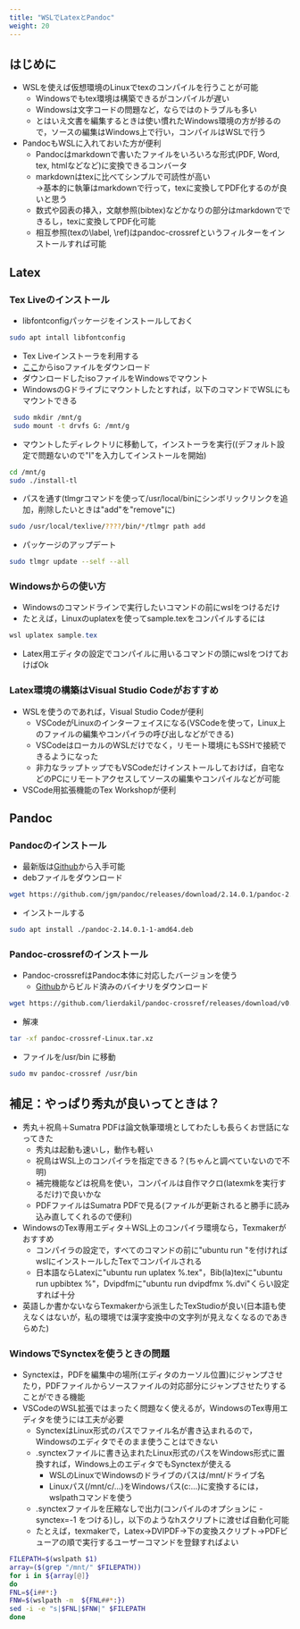 ```yaml
---
title: "WSLでLatexとPandoc"
weight: 20
---
```


## はじめに

- WSLを使えば仮想環境のLinuxでtexのコンパイルを行うことが可能
  - Windowsでもtex環境は構築できるがコンパイルが遅い
  - Windowsは文字コードの問題など，ならではのトラブルも多い
  - とはいえ文書を編集するときは使い慣れたWindows環境の方が捗るので，ソースの編集はWindows上で行い，コンパイルはWSLで行う
- PandocもWSLに入れておいた方が便利
  - Pandocはmarkdownで書いたファイルをいろいろな形式(PDF, Word, tex, htmlなどなど)に変換できるコンバータ
  - markdownはtexに比べてシンプルで可読性が高い  
  →基本的に執筆はmarkdownで行って，texに変換してPDF化するのが良いと思う
  - 数式や図表の挿入，文献参照(bibtex)などかなりの部分はmarkdownでできるし，texに変換してPDF化可能
  - 相互参照(texの\label, \ref)はpandoc-crossrefというフィルターをインストールすれば可能

## Latex

### Tex Liveのインストール

- libfontconfigパッケージをインストールしておく

```bash
sudo apt intall libfontconfig
```

- Tex Liveインストーラを利用する
- [ここ](https://ftp.yz.yamagata-u.ac.jp/pub/CTAN/systems/texlive/Images/)からisoファイルをダウンロード
- ダウンロードしたisoファイルをWindowsでマウント
- WindowsのGドライブにマウントしたとすれば，以下のコマンドでWSLにもマウントできる

```bash
 sudo mkdir /mnt/g
 sudo mount -t drvfs G: /mnt/g
```

- マウントしたディレクトリに移動して，インストーラを実行((デフォルト設定で問題ないので"I"を入力してインストールを開始)

```bash
cd /mnt/g
sudo ./install-tl
```

- パスを通す(tlmgrコマンドを使って/usr/local/binにシンボリックリンクを追加，削除したいときは"add"を"remove"に)

```bash
sudo /usr/local/texlive/????/bin/*/tlmgr path add
```

- パッケージのアップデート

```bash
sudo tlmgr update --self --all
```

### Windowsからの使い方

- Windowsのコマンドラインで実行したいコマンドの前にwslをつけるだけ
- たとえば，Linuxのuplatexを使ってsample.texをコンパイルするには

```powershell
wsl uplatex sample.tex
```

- Latex用エディタの設定でコンパイルに用いるコマンドの頭にwslをつけておけばOk

### Latex環境の構築はVisual Studio Codeがおすすめ

- WSLを使うのであれば，Visual Studio Codeが便利
  - VSCodeがLinuxのインターフェイスになる(VSCodeを使って，Linux上のファイルの編集やコンパイラの呼び出しなどができる)
  - VSCodeはローカルのWSLだけでなく，リモート環境にもSSHで接続できるようになった
  - 非力なラップトップでもVSCodeだけインストールしておけば，自宅などのPCにリモートアクセスしてソースの編集やコンパイルなどが可能
- VSCode用拡張機能のTex Workshopが便利

## Pandoc

### Pandocのインストール

- 最新版は[Github](https://github.com/jgm/pandoc/releases/)から入手可能
- debファイルをダウンロード

```bash
wget https://github.com/jgm/pandoc/releases/download/2.14.0.1/pandoc-2.14.0.1-1-amd64.deb
```

- インストールする

```bash
sudo apt install ./pandoc-2.14.0.1-1-amd64.deb
```

### Pandoc-crossrefのインストール

- Pandoc-crossrefはPandoc本体に対応したバージョンを使う
  - [Github](https://github.com/lierdakil/pandoc-crossref/releases/)からビルド済みのバイナリをダウンロード

```bash
wget https://github.com/lierdakil/pandoc-crossref/releases/download/v0.3.11.0a/pandoc-crossref-Linux.tar.xz
```

- 解凍

```bash
tar -xf pandoc-crossref-Linux.tar.xz
```

- ファイルを/usr/bin に移動

```bash
sudo mv pandoc-crossref /usr/bin
```

## 補足：やっぱり秀丸が良いってときは？

- 秀丸＋祝鳥＋Sumatra PDFは論文執筆環境としてわたしも長らくお世話になってきた
  - 秀丸は起動も速いし，動作も軽い
  - 祝鳥はWSL上のコンパイラを指定できる？(ちゃんと調べていないので不明)
  - 補完機能などは祝鳥を使い，コンパイルは自作マクロ(latexmkを実行するだけ)で良いかな  
  - PDFファイルはSumatra PDFで見る(ファイルが更新されると勝手に読み込み直してくれるので便利)
- WindowsのTex専用エディタ＋WSL上のコンパイラ環境なら，Texmakerがおすすめ
  - コンパイラの設定で，すべてのコマンドの前に"ubuntu run "を付ければwslにインストールしたTexでコンパイルされる
  - 日本語ならLatexに"ubuntu run uplatex \%.tex"，Bib(la)texに"ubuntu run upbibtex \%"，Dvipdfmに"ubuntu run dvipdfmx \%.dvi"くらい設定すれば十分
- 英語しか書かないならTexmakerから派生したTexStudioが良い(日本語も使えなくはないが，私の環境では漢字変換中の文字列が見えなくなるのであきらめた)

### WindowsでSynctexを使うときの問題

- Synctexは，PDFを編集中の場所(エディタのカーソル位置)にジャンプさせたり，PDFファイルからソースファイルの対応部分にジャンプさせたりすることができる機能
- VSCodeのWSL拡張ではまったく問題なく使えるが，WindowsのTex専用エディタを使うには工夫が必要
  - SynctexはLinux形式のパスでファイル名が書き込まれるので，Windowsのエディタでそのまま使うことはできない
  - .synctexファイルに書き込まれたLinux形式のパスをWindows形式に置換すれば，Windows上のエディタでもSynctexが使える
    - WSLのLinuxでWindowsのドライブのパスは/mnt/ドライブ名
    - Linuxパス(/mnt/c/...)をWindowsパス(c:\...)に変換するには，wslpathコマンドを使う
  - .synctexファイルを圧縮なしで出力(コンパイルのオプションに -synctex=-1 をつける)し，以下のようなhスクリプトに渡せば自動化可能
  - たとえば，texmakerで，Latex→DVIPDF→下の変換スクリプト→PDFビューアの順で実行するユーザーコマンドを登録すればよい

```bash
FILEPATH=$(wslpath $1) 
array=($(grep "/mnt/" $FILEPATH)) 
for i in ${array[@]}
do
FNL=${i##*:}
FNW=$(wslpath -m  ${FNL##*:})
sed -i -e "s|$FNL|$FNW|" $FILEPATH
done
```
